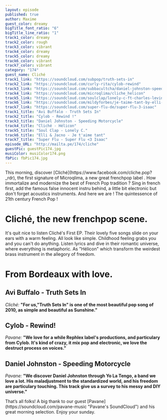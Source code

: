 ```yaml
---
layout: episode
published: true
author: Maxime
guest_color: dreamy
bigTitle_font_ratio: "6"
bigTitle_line_ratio: "1"
track1_color: dreamy
track2_color: rough
track3_color: vibrant
track4_color: dreamy
track5_color: dreamy
track6_color: vibrant
track7_color: vibrant
category: "174"
guest_name: Cliché
track1_link: "https://soundcloud.com/subpop/truth-sets-in"
track2_link: "https://soundcloud.com/curly-rita/cylob-rewind"
track3_link: "https://soundcloud.com/subbacultcha/daniel-johnston-speeding-motorcycle"
track4_link: "https://soundcloud.com/microqlima/cliche_helicon"
track5_link: "https://soundcloud.com/soulclap/lonely-c-ft-charles-levine"
track6_link: "https://soundcloud.com/mildyforbes/je-taime-tant-by-elli-jacno"
track7_link: "https://soundcloud.com/super-flu-de/super-flu-3-isaac"
track1_title: "Avi Buffalo - Truth Sets In"
track2_title: "Cylob - Rewind !"
track3_title: "Daniel Johnston - Speeding Motorcycle"
track4_title: "Cliché - Hélicon"
track5_title: "Soul Clap - Lonely C."
track6_title: "Elli & Jacno - Je t'aime tant"
track7_title: "Super Flu - Super Flu <3 Isaac"
episode_URL: "http://mailta.pe/174/cliche"
guestPic: guestPic174.jpg
musiColor: musiColor174.png
fbPic: fbPic174.jpg
---
```


<p id="introduction">This morning, discover [Cliché](https://www.facebook.com/cliche.pop?_rdr), the first signature of Microqlima, a new great frenchpop label . How immortalize and modernize the best of French Pop tradition ? Sing in french first, add the famous false innocent instru behind, a little bit electronic but don't forget acoustics instruments. And here we are ! The quintessence of 21th century French Pop ! </p>

# Cliché, the new frenchpop scene.

It's quit nice to listen Cliché's First EP. Their lovely five songs slide on your ears with a warm feeling. All look like simple. Childhood feeling grabs you and you can't do anything. Listen lyrics and dive in their romantic universe, where everything is metaphoric. As "Hélicon" which transform the weirdest brass instrument in the allegory of freedom.  

# From Bordeaux with love.
 
## Avi Buffalo - Truth Sets In
_Cliché:_ **"**For us,"Truth Sets In" is one of the most beautiful pop song of 2010, as simple and beautiful as Sunshine.**"**
 
## Cylob - Rewind!
_Pavane:_ **"**We love for a while Rephlex label's productions, and particulary from Cylob. It's kind of crazy, it mix pop and electronic, we love the destruct process on voices.**"**
 
## Daniel Johnston - Speeding Motorcycle
_Pavane:_ **"**We discover Daniel Johnston through Yo La Tengo, a band we love a lot. His maladjustment to the standardized world, and his freedom are particulary touching. This track give us a survey to his messy and DIY universe.**"** 
 
<p id="outroduction">
That’s all folks! A big thank to our guest [Pavane](https://soundcloud.com/pavane-music "Pavane's SoundCloud") and his great morning selection. Enjoy your sunday.
</p>